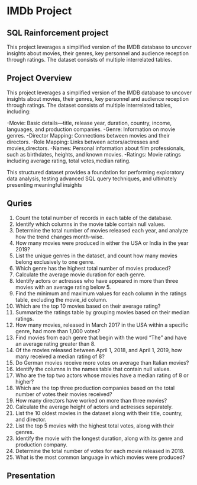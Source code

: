 # IMDb Project
## SQL Rainforcement project
This project leverages a simplified version of the IMDB database to uncover insights about movies, their genres, key personnel and audience reception through ratings. The dataset consists of multiple interrelated tables.

## Project Overview
This project leverages a simplified version of the IMDB database to uncover insights about movies, their genres, key personnel and audience reception through ratings. The dataset consists of multiple interrelated tables, including: 

  -Movie: Basic details—title, release year, duration, country, income, languages, and production companies. 
  -Genre: Information on movie genres. 
  -Director Mapping: Connections between movies and their directors. 
  -Role Mapping: Links between actors/actresses and movies,directors. 
  -Names: Personal information about film professionals, such as birthdates, heights, and known movies. 
  -Ratings: Movie ratings including average rating, total votes,median rating. 
  
This structured dataset provides a foundation for performing exploratory data analysis, testing advanced SQL query techniques, and ultimately presenting meaningful insights 

## Quries

  1. Count the total number of records in each table of the database. 
  2. Identify which columns in the movie table contain null values. 
  3. Determine the total number of movies released each year, and analyze how the trend changes 
month-wise. 
  4. How many movies were produced in either the USA or India in the year 2019? 
  5. List the unique genres in the dataset, and count how many movies belong exclusively to one 
genre. 
  6. Which genre has the highest total number of movies produced? 
  7. Calculate the average movie duration for each genre. 
  8. Identify actors or actresses who have appeared in more than three movies with an average 
rating below 5. 
  9. Find the minimum and maximum values for each column in the ratings table, excluding the 
movie_id column. 
  10. Which are the top 10 movies based on their average rating? 
  11. Summarize the ratings table by grouping movies based on their median ratings. 
  12. How many movies, released in March 2017 in the USA within a specific genre, had more 
than 1,000 votes? 
  13. Find movies from each genre that begin with the word “The” and have an average rating 
greater than 8. 
  14. Of the movies released between April 1, 2018, and April 1, 2019, how many received a 
median rating of 8? 
  15. Do German movies receive more votes on average than Italian movies? 
  16. Identify the columns in the names table that contain null values. 
  17. Who are the top two actors whose movies have a median rating of 8 or higher? 
  18. Which are the top three production companies based on the total number of votes their 
movies received?
  19. How many directors have worked on more than three movies? 
  20. Calculate the average height of actors and actresses separately. 
  21. List the 10 oldest movies in the dataset along with their title, country, and director. 
  22. List the top 5 movies with the highest total votes, along with their genres. 
  23. Identify the movie with the longest duration, along with its genre and production company. 
  24. Determine the total number of votes for each movie released in 2018. 
  25. What is the most common language in which movies were produced?

## Presentation

